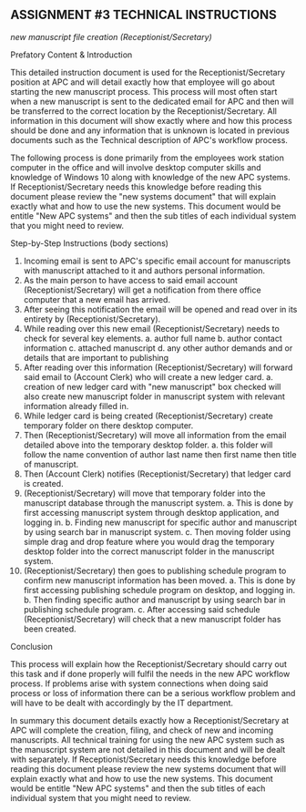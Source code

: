 ## ASSIGNMENT #3 TECHNICAL INSTRUCTIONS

*new manuscript file creation (Receptionist/Secretary)*

Prefatory Content & Introduction

  This detailed instruction document is used for the Receptionist/Secretary position at APC and will detail exactly how that employee will go about starting the new manuscript process. This process will most often start when a new manuscript is sent to the dedicated email for APC and then will be transferred to the correct location by the Receptionist/Secretary. All information in this document will show exactly where and how this process should be done and any information that is unknown is located in previous documents such as the Technical description of APC's workflow process.

  The following process is done primarily from the employees work station computer in the office and will involve desktop computer skills and knowledge of Windows 10 along with knowledge of the new APC systems. If Receptionist/Secretary needs this knowledge before reading this document please review the "new systems document" that will explain exactly what and how to use the new systems. This document would be entitle "New APC systems" and then the sub titles of each individual system that you might need to review.

Step-by-Step Instructions (body sections)

  1. Incoming email is sent to APC's specific email account for manuscripts with manuscript attached to it and authors personal information.
  2. As the main person to have access to said email account (Receptionist/Secretary) will get a notification from there office computer that a new email has arrived.
  3. After seeing this notification the email will be opened and read over in its entirety by (Receptionist/Secretary).
  4. While reading over this new email (Receptionist/Secretary) needs to check for several key elements.
    a. author full name
    b. author contact information
    c. attached manuscript
    d. any other author demands and or details that are important to publishing
  5. After reading over this information (Receptionist/Secretary) will forward said email to (Account Clerk) who will create a new ledger card.
    a. creation of new ledger card with "new manuscript" box checked will also create new manuscript folder in manuscript system with relevant information already filled in.
  6. While ledger card is being created (Receptionist/Secretary) create temporary folder on there desktop computer.
  7. Then (Receptionist/Secretary) will move all information from the email detailed above into the temporary desktop folder.
    a. this folder will follow the name convention of author last name then first name then title of manuscript.
  8. Then (Account Clerk) notifies (Receptionist/Secretary) that ledger card is created.
  9. (Receptionist/Secretary) will move that temporary folder into the manuscript database through the manuscript system.
    a. This is done by first accessing manuscript system through desktop application, and logging in.
    b. Finding new manuscript for specific author and manuscript by using search bar in manuscript system.
    c. Then moving folder using simple drag and drop feature where you would drag the temporary desktop folder into the correct manuscript folder in the manuscript system.
  10. (Receptionist/Secretary) then goes to publishing schedule program to confirm new manuscript information has been moved.
    a. This is done by first accessing publishing schedule program on desktop, and logging in.
    b. Then finding specific author and manuscript by using search bar in publishing schedule program.
    c. After accessing said schedule (Receptionist/Secretary) will check that a new manuscript folder has been created.


Conclusion

  This process will explain how the Receptionist/Secretary should carry out this task and if done properly will fulfil the needs in the new APC workflow process. If problems arise with system connections when doing said process or loss of information there can be a serious workflow problem and will have to be dealt with accordingly by the IT department.  

  In summary this document details exactly how a Receptionist/Secretary at APC will complete the creation, filing, and check of new and incoming manuscripts. All technical training for using the new APC system such as the manuscript system are not detailed in this document and will be dealt with separately. If Receptionist/Secretary needs this knowledge before reading this document please review the new systems document that will explain exactly what and how to use the new systems. This document would be entitle "New APC systems" and then the sub titles of each individual system that you might need to review.

